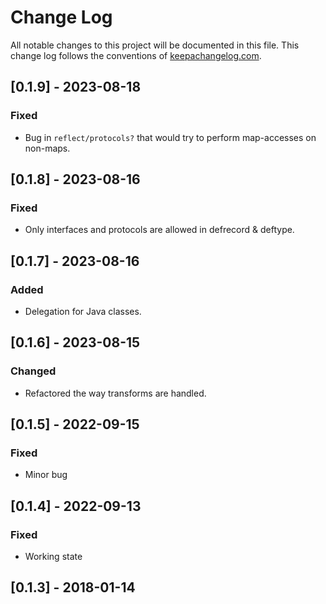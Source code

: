 # Change Log
All notable changes to this project will be documented in this file. This change log follows the conventions of [keepachangelog.com](http://keepachangelog.com/).

## [0.1.9] - 2023-08-18
### Fixed
- Bug in `reflect/protocols?` that would try to perform map-accesses on non-maps.

## [0.1.8] - 2023-08-16
### Fixed
- Only interfaces and protocols are allowed in defrecord & deftype.

## [0.1.7] - 2023-08-16
### Added
- Delegation for Java classes.

## [0.1.6] - 2023-08-15
### Changed
- Refactored the way transforms are handled.

## [0.1.5] - 2022-09-15
### Fixed
- Minor bug

## [0.1.4] - 2022-09-13
### Fixed
- Working state

## [0.1.3] - 2018-01-14
